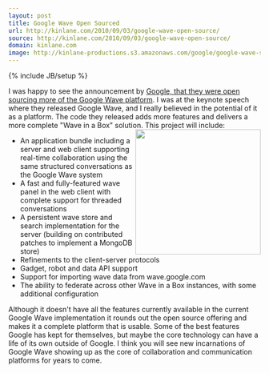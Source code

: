 ```yaml
---
layout: post
title: Google Wave Open Sourced
url: http://kinlane.com/2010/09/03/google-wave-open-source/
source: http://kinlane.com/2010/09/03/google-wave-open-source/
domain: kinlane.com
image: http://kinlane-productions.s3.amazonaws.com/google/google-wave-splash.jpg
---
```

{% include JB/setup %}

<p>
     I was happy to see the announcement by <a href="http://googlewavedev.blogspot.com/2010/09/wave-open-source-next-steps-wave-in-box.html" target="_blank">Google, that they were open sourcing more of the Google Wave platform</a>. I was at the keynote speech where they released Google Wave, and I really believed in the potential of it as a platform. The code they released adds more features and delivers a more complete "Wave in a Box" solution. This project will include:<img class="alignnone c1" title="Google Wave" src="http://kinlane-productions.s3.amazonaws.com/google/google-wave-splash.jpg" alt="" width="250" align="right" />
</p>
<ul class="mainlist">
     <li>An application bundle including a server and web client supporting real-time collaboration using the same structured conversations as the Google Wave system
     </li>
     <li>A fast and fully-featured wave panel in the web client with complete support for threaded conversations
     </li>
     <li>A persistent wave store and search implementation for the server (building on contributed patches to implement a MongoDB store)
     </li>
     <li>Refinements to the client-server protocols
     </li>
     <li>Gadget, robot and data API support
     </li>
     <li>Support for importing wave data from wave.google.com
     </li>
     <li>The ability to federate across other Wave in a Box instances, with some additional configuration
     </li>
</ul>
<p>
     Although it doesn't have all the features currently available in the current Google Wave implementation it rounds out the open source offering and makes it a complete platform that is usable. Some of the best features Google has kept for themselves, but maybe the core technology can have a life of its own outside of Google. I think you will see new incarnations of Google Wave showing up as the core of collaboration and communication platforms for years to come.
</p>